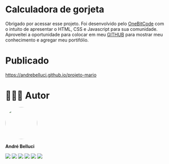 # Calculadora de gorjeta

Obrigado por acessar esse projeto. Foi desenvolvido pelo [OneBitCode](https://onebitcode.com/lp/)  com o intuito de apresentar o HTML, CSS e Javascript para sua comunidade. Aproveitei a oportunidade para colocar em meu  [GITHUB](https://github.com/andrebelluci)  para mostrar meu conhecimento e agregar meu portifólio.


# Publicado
https://andrebelluci.github.io/projeto-mario

# 👨🏻‍💻 Autor
<img  style="border-radius: 50%;"  src="https://code.ifoodcorp.com.br/uploads/-/system/user/avatar/1822/avatar.png?width=90"  width="100px;"  alt=""/>
<br />

**André Belluci**

<div>
 <a href = "mailto:andrebelluci@gmail.com"><img src="https://img.shields.io/badge/Gmail-D14836?style=for-the-badge&logo=gmail&logoColor=white&link=mailto:andrebelluci@gmail.com" target="_blank"></a>
 <a href="https://instagram.com/andrebelluci" target="_blank"><img src="https://img.shields.io/badge/Instagram-E4405F?style=for-the-badge&logo=instagram&logoColor=white&link=https://instagram.com/andrebelluci" target="_blank"></a>
 <a href="https://discordapp.com/users/445665096107294730" target="_blank"><img src="https://img.shields.io/badge/Discord-36393e?style=for-the-badge&logo=discord&logoColor=white&link=https://discordapp.com/users/445665096107294730" target="_blank"></a>
 <a href="https://t.me/andrebelluci" target="_blank"><img src="https://img.shields.io/badge/Telegram-2CA5E0?style=for-the-badge&logo=telegram&logoColor=white&link=https://t.me/andrebelluci" target="_blank"></a>
 <a href="https://github.com/andrebelluci" target="_blank"><img src="https://img.shields.io/badge/GitHub-100000?style=for-the-badge&logo=github&logoColor=white&link=https://github.com/andrebelluci" target="_blank"></a>
 <a href="https://www.linkedin.com/in/andrebelluci" target="_blank"><img src="https://img.shields.io/badge/-LinkedIn-%230077B5?style=for-the-badge&logo=linkedin&logoColor=white" target="_blank"></a> 
</div>
